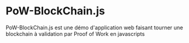 # PoW-BlockChain.js
PoW-BlockChain.js est une démo d'application web faisant tourner une blockchain à validation par Proof of Work en javascripts
